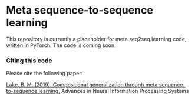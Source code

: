 # Meta sequence-to-sequence learning

This repository is currently a placeholder for meta seq2seq learning code, written in PyTorch. The code is coming soon.

### Citing this code
Please cite the following paper:

[Lake, B. M. (2019). Compositional generalization through meta sequence-to-sequence learning.](https://arxiv.org/abs/1906.05381) Advances in Neural Information Processing Systems

